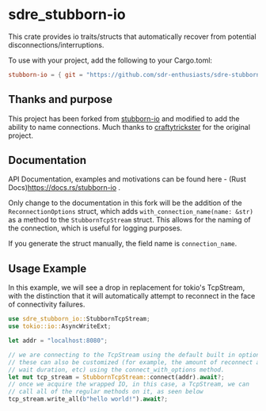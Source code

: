 # sdre_stubborn-io

This crate provides io traits/structs that automatically recover from potential disconnections/interruptions.

To use with your project, add the following to your Cargo.toml:

```toml
stubborn-io = { git = "https://github.com/sdr-enthusiasts/sdre-stubborn-io.git" }
```

## Thanks and purpose

This project has been forked from [stubborn-io](https://github.com/craftytrickster/stubborn-io) and modified to add the ability to name connections. Much thanks to [craftytrickster](https://github.com/craftytrickster) for the original project.

## Documentation

API Documentation, examples and motivations can be found here -
(Rust Docs)<https://docs.rs/stubborn-io> .

Only change to the documentation in this fork will be the addition of the `ReconnectionOptions` struct, which adds `with_connection_name(name: &str)` as a method to the `StubbornTcpStream` struct. This allows for the naming of the connection, which is useful for logging purposes.

If you generate the struct manually, the field name is `connection_name`.

## Usage Example

In this example, we will see a drop in replacement for tokio's TcpStream, with the
distinction that it will automatically attempt to reconnect in the face of connectivity failures.

```rust
use sdre_stubborn_io::StubbornTcpStream;
use tokio::io::AsyncWriteExt;

let addr = "localhost:8080";

// we are connecting to the TcpStream using the default built in options.
// these can also be customized (for example, the amount of reconnect attempts,
// wait duration, etc) using the connect_with_options method.
let mut tcp_stream = StubbornTcpStream::connect(addr).await?;
// once we acquire the wrapped IO, in this case, a TcpStream, we can
// call all of the regular methods on it, as seen below
tcp_stream.write_all(b"hello world!").await?;
```
